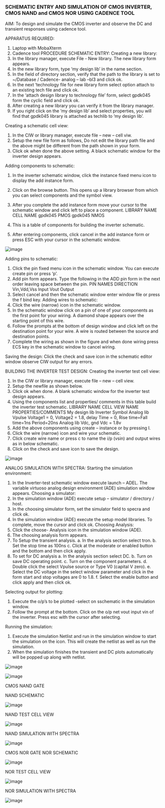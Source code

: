 ### SCHEMATIC ENTRY AND SIMULATION OF CMOS INVERTER, CMOS NAND and CMOS NOR USING CADENCE TOOL

AIM:
To design and simulate the CMOS inverter and observe the DC and transient responses using cadence tool.

APPARATUS REQUIRED:

1.	Laptop with MobaXterm
2.	Cadence tool
PROCEDURE
SCHEMATIC ENTRY:
Creating a new library:
1.	In the library manager, execute File - New library. The new library form appears.
2.	In the new library form, type ‘my design lib’ in the name section.
3.	In the field of directory section, verify that the path to the library is set to ~/Database / Cadence- analog – lab –bl3 and click ok.
4.	In the next ‘technology file for new library form select option attach to an existing tech file and click ok.
5.	In the ‘attach design library to technology file’ form, select gpdk045 form the cyclic field and click ok.
6.	After creating a new library you can verify it from the library manager.
7.	If you right click on the ‘my design lib’ and select properties, you will find that gpdk045 library is attached as techlib to ‘my design lib’.

Creating a schematic cell view:
1.	In the CIW or library manager, execute file – new – cell viw.
2.	Setup the new file form as follows, Do not edit the library path file and the above might be different from the path shown in your form.
3.	Click ok when done the above setting. A black schematic window for the inverter design appears.

Adding components to schematic:
1.	In the inverter schematic window, click the instance fixed menu icon to display the add instance form.
2.	Click on the browse button. This opens up a library browser from which you can select components and the symbol view.
3.	After you complete the add instance form move your cursor to the schematic window and click left to place a component.
LIBRARY NAME	CELL NAME
gpdk045	PMOS
gpdk045	NMOS





4.	This is a table of components for building the inverter schematic.
5.	After entering components, click cancel in the add instance form or press ESC with your cursor in the schematic window.

![image](https://github.com/Madhan0302/VLSI-LAB-EXP-6/assets/160517887/f5f632bf-813c-49b8-9560-e003735a039b)


 
Adding pins to schematic:
1.	Click the pin fixed menu icon in the schematic window. You can execute create pin or press ‘p’.
2.	Add pin form appears. Type the following in the ADD pin form in the next order leaving space between the pin.
PIN NAMES	DIRECTION
Vin,Vdd,Vss	Input
Vout	Output
3.	Select cancel and then the schematic window enter window file or press the f bind key.
Adding wires to schematic:
1.	Click the wire (narrow) icon in the schematic window.
2.	In the schematic window click on a pin of one of your components as the first point for your wiring. A diamond shape appears over the starting point of this wire.
3.	Follow the prompts at the bottom of design window and click left on the destination point for your wire. A wire is routed between the source and destination points.
4.	Complete the wiring as shown in the figure and when done wiring press ECS key in the schematic window to cancel wiring.

Saving the design:
	Click the check and save icon in the schematic editor window observe CIW output for any errors.

BUILDING THE INVERTER TEST DESIGN:
Creating the inverter test cell view:
1.	In the CIW or library manager, execute file – new – cell view.
2.	Setup the newfile as shown below.
3.	Click ok when done. A blank schematic window for the inverter test design appears.
4.	Using the components list and properties/ comments in this table build the inverter test schematic.
LIBRARY NAME	CELL VIEW NAME	PROPERTIES/COMMENTS
My design lib	Inverter	Symbol
Analog lib	Vpulse	Voltage1 = 0, Voltage2 = 1.8, delay Time = 0,
Rise time=Fall time=1ns
Period=20ns
Analog lib	Vdc, gnd	Vdc = 1.8v
5.	Add the above components using create – instance or by pressing I.
6.	Click the wire (narrow) icon and wire your schematic.
7.	Click create wire name or press c to name the i/p (vsin) and output wires as in below schematic.
8.	Click on the check and save icon to save the design.


![image](https://github.com/Madhan0302/VLSI-LAB-EXP-6/assets/160517887/4d10ff4d-985f-4bb3-9b23-df5c6bd43d00)

 

ANALOG SIMULATION WITH SPECTRA:
Starting the simulation environment:
1.	In the Inverter-test schematic window execute launch – ADEL. The variable virtuoso analog design environment (ADE) simulation window appears.
Choosing a simulator:
1.	In the simulation window (ADE) execute setup – simulator / directory / host.
2.	In the choosing simulator form, set the simulator field to specra and click ok.
3.	In the simulation window (ADE) execute the setup model libraries.
To complete, move the cursor and click ok.
Choosing Analysis:
1.	Click the choose- Analysis icon in the simulation window (ADE).
2.	The choosing analysis form appears.
3.	To Setup the transient analysis.
a.	In the analysis section select tron.
b.	Set the stop time as 100ns
c.	Click at the moderate or enabled button and the bottom and then click apply.
4.	To set for DC analysis
a.	In the analysis section select DC.
b.	Turn on save DC operating point.
c.	Turn on the component parameters.
d.	Double click the select Vpulse source or Type V0 (capital V zero).
e.	Select the DC voltage in the select window parameter and click in the form start and stop voltages are 0 to 1.8.
f.	Select the enable button and click apply and then click ok.

Selecting output for plotting:
1.	Execute the o/p’s to be plotted  -select on sschematic in the simulation window.
2.	Follow the prompt at the bottom. Click on the o/p net vout input vin of the inverter. Press esc with the cursor after selecting.

Running the simulation:
1.	Execute the simulation Netlist and run in the simulation window to start the simulation on the icon. This will create the netlist as well as run the simulation.
2.	When the simulation finishes the transient and DC plots automatically will be popped up along with netlist.
 
![image](https://github.com/Madhan0302/VLSI-LAB-EXP-6/assets/160517887/bec78f49-0b22-4012-8267-e61dcb2c1918)

![image](https://github.com/Madhan0302/VLSI-LAB-EXP-6/assets/160517887/f5382e05-7e36-445a-b4a9-607642df73db)

 




CMOS NAND GATE

NAND SCHEMATIC

![image](https://github.com/Madhan0302/VLSI-LAB-EXP-6/assets/160517887/7eccb786-06d1-4edc-8b0f-727d1f1ae022)


NAND TEST CELL VIEW

![image](https://github.com/Madhan0302/VLSI-LAB-EXP-6/assets/160517887/96c32b28-0060-40bf-9bce-e215442026a6)

 
NAND SIMULATION WITH SPECTRA

![image](https://github.com/Madhan0302/VLSI-LAB-EXP-6/assets/160517887/ef51f28a-43e9-4b3c-9aa5-f02153a93954)

 








CMOS NOR GATE
NOR SCHEMATIC

![image](https://github.com/Madhan0302/VLSI-LAB-EXP-6/assets/160517887/090388f6-e981-4d94-957e-137b13aa0789)
 

NOR TEST CELL VIEW

![image](https://github.com/Madhan0302/VLSI-LAB-EXP-6/assets/160517887/03dafb60-7956-4601-be8e-c539280bdcc8)


NOR SIMULATION WITH SPECTRA

![image](https://github.com/Madhan0302/VLSI-LAB-EXP-6/assets/160517887/23cc1bd8-8598-4aa1-ba7d-a3d86c0315f2)

 
